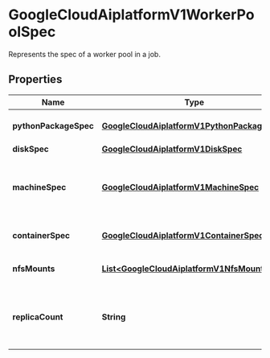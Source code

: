 

# GoogleCloudAiplatformV1WorkerPoolSpec

Represents the spec of a worker pool in a job.

## Properties

| Name | Type | Description | Notes |
|------------ | ------------- | ------------- | -------------|
|**pythonPackageSpec** | [**GoogleCloudAiplatformV1PythonPackageSpec**](GoogleCloudAiplatformV1PythonPackageSpec.md) | The Python packaged task. |  [optional] |
|**diskSpec** | [**GoogleCloudAiplatformV1DiskSpec**](GoogleCloudAiplatformV1DiskSpec.md) | Disk spec. |  [optional] |
|**machineSpec** | [**GoogleCloudAiplatformV1MachineSpec**](GoogleCloudAiplatformV1MachineSpec.md) | Optional. Immutable. The specification of a single machine. |  [optional] |
|**containerSpec** | [**GoogleCloudAiplatformV1ContainerSpec**](GoogleCloudAiplatformV1ContainerSpec.md) | The custom container task. |  [optional] |
|**nfsMounts** | [**List&lt;GoogleCloudAiplatformV1NfsMount&gt;**](GoogleCloudAiplatformV1NfsMount.md) | Optional. List of NFS mount spec. |  [optional] |
|**replicaCount** | **String** | Optional. The number of worker replicas to use for this worker pool. |  [optional] |



